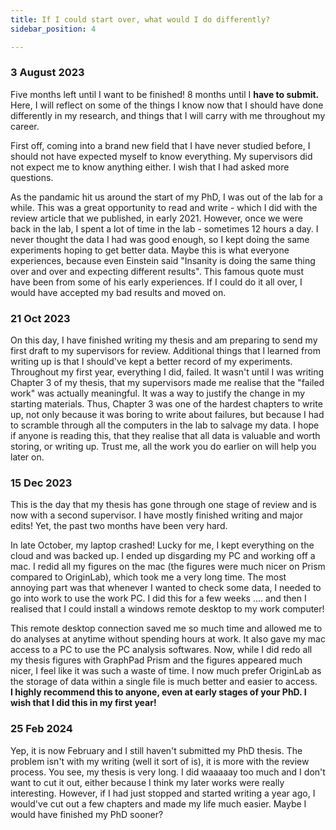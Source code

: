 ```yaml
---
title: If I could start over, what would I do differently?
sidebar_position: 4

---
```

### 3 August 2023
Five months left until I want to be finished! 8 months until I **have to submit.** Here, I will reflect on some of the things I know now that I should have done differently in my research, and things that I will carry with me throughout my career. 

First off, coming into a brand new field that I have never studied before, I should not have expected myself to know everything. My supervisors did not expect me to know anything either. I wish that I had asked more questions.

As the pandamic hit us around the start of my PhD, I was out of the lab for a while. This was a great opportunity to read and write - which I did with the review article that we published, in early 2021. However, once we were back in the lab, I spent a lot of time in the lab - sometimes 12 hours a day. I never thought the data I had was good enough, so I kept doing the same experiments hoping to get better data. Maybe this is what everyone experiences, because even Einstein said "Insanity is doing the same thing over and over and expecting different results". This famous quote must have been from some of his early experiences. If I could do it all over, I would have accepted my bad results and moved on. 

### 21 Oct 2023
On this day, I have finished writing my thesis and am preparing to send my first draft to my supervisors for review. Additional things that I learned from writing up is that I should've kept a better record of my experiments. Throughout my first year, everything I did, failed. It wasn't until I was writing Chapter 3 of my thesis, that my supervisors made me realise that the "failed work" was actually meaningful. It was a way to justify the change in my starting materials. Thus, Chapter 3 was one of the hardest chapters to write up, not only because it was boring to write about failures, but because I had to scramble through all the computers in the lab to salvage my data. I hope if anyone is reading this, that they realise that all data is valuable and worth storing, or writing up. Trust me, all the work you do earlier on will help you later on.

### 15 Dec 2023
This is the day that my thesis has gone through one stage of review and is now with a second supervisor. I have mostly finished writing and major edits! Yet, the past two months have been very hard. 

In late October, my laptop crashed! Lucky for me, I kept everything on the cloud and was backed up. I ended up disgarding my PC and working off a mac. I redid all my figures on the mac (the figures were much nicer on Prism compared to OriginLab), which took me a very long time. The most annoying part was that whenever I wanted to check some data, I needed to go into work to use the work PC. I did this for a few weeks .... and then I realised that I could install a windows remote desktop to my work computer! 

This remote desktop connection saved me so much time and allowed me to do analyses at anytime without spending hours at work. It also gave my mac access to a PC to use the PC analysis softwares. Now, while I did redo all my thesis figures with GraphPad Prism and the figures appeared much nicer, I feel like it was such a waste of time. I now much prefer OriginLab as the storage of data within a single file is much better and easier to access.  
**I highly recommend this to anyone, even at early stages of your PhD. I wish that I did this in my first year!**

### 25 Feb 2024
Yep, it is now February and I still haven't submitted my PhD thesis. The problem isn't with my writing (well it sort of is), it is more with the review process. You see, my thesis is very long. I did waaaaay too much and I don't want to cut it out, either because I think my later works were really interesting. However, if I had just stopped and started writing a year ago, I would've cut out a few chapters and made my life much easier. Maybe I would have finished my PhD sooner? 


